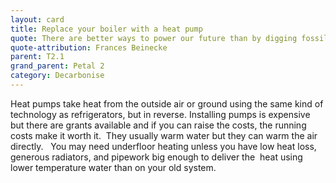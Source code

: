 ```yaml
---
layout: card
title: Replace your boiler with a heat pump
quote: There are better ways to power our future than by digging fossil fuel from the ground and setting it on fire.
quote-attribution: Frances Beinecke
parent: T2.1
grand_parent: Petal 2
category: Decarbonise
---
```


Heat pumps take heat from the outside air or ground using the same kind of technology as refrigerators, but in reverse. Installing pumps is expensive but there are grants available and if you can raise the costs, the running costs make it worth it.  They usually warm water but they can warm the air directly.   You may need underfloor heating unless you have low heat loss, generous radiators, and pipework big enough to deliver the  heat using lower temperature water than on your old system.  


